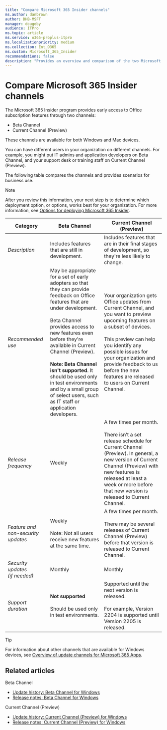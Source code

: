 ```yaml
---
title: "Compare Microsoft 365 Insider channels"
ms.author: danbrown
author: DHB-MSFT
manager: dougeby
audience: ITPro
ms.topic: article
ms.service: o365-proplus-itpro
ms.localizationpriority: medium
ms.collection: Ent_O365
ms.custom: Microsoft_365_Insider
recommendations: false
description: "Provides an overview and comparison of the two Microsoft 365 Insider channels: Beta Channel and Current Channel (Preview)."
---
```


# Compare Microsoft 365 Insider channels

The Microsoft 365 Insider program provides early access to Office subscription features through two channels:
- Beta Channel
- Current Channel (Preview)

These channels are available for both Windows and Mac devices.

You can have different users in your organization on different channels. For example, you might put IT admins and application developers on Beta Channel, and your support desk or training staff on Current Channel (Preview).

The following table compares the channels and provides scenarios for business use.

> [!NOTE]
> After you review this information, your next step is to determine which deployment option, or options, works best for your organization. For more information, see [Options for deploying Microsoft 365 Insider](deploy/options.md).

|Category |Beta Channel  |Current Channel (Preview)  |
|---------|---------|---------|
|*Description* | Includes features that are still in development.| Includes features that are in their final stages of development, so they're less likely to change. |
|*Recommended use* |May be appropriate for a set of early adopters so that they can provide feedback on Office features that are under development. <br/><br/>Beta Channel provides access to new features even before they're available in Current Channel (Preview). <br/><br/>**Note: Beta Channel isn't supported**. It should be used only in test environments and by a small group of select users, such as IT staff or application developers. | Your organization gets Office updates from Current Channel, and you want to preview upcoming features on a subset of devices. <br/><br/>This preview can help you identify any possible issues for your organization and provide feedback to us before the new features are released to users on Current Channel. |
|*Release frequency* |Weekly   | A few times per month. <br/><br/>There isn’t a set release schedule for Current Channel (Preview). In general, a new version of Current Channel (Preview) with new features is released at least a week or more before that new version is released to Current Channel.  |
|*Feature and non-security updates*| Weekly <br/><br/> Note: Not all users receive new features at the same time. | A few times per month. <br/><br/>There may be several releases of Current Channel (Preview) before that version is released to Current Channel.        |
|*Security updates <br/>(if needed)* | Monthly |Monthly |
|*Support duration* |**Not supported** <br/><br/>Should be used only in test environments. |Supported until the next version is released. <br/><br/>For example, Version 2204 is supported until Version 2205 is released.|

> [!TIP]
> For information about other channels that are available for Windows devices, see [Overview of update channels for Microsoft 365 Apps](../overview-update-channels.md).

## Related articles

Beta Channel
- [Update history: Beta Channel for Windows](/officeupdates/update-history-beta-channel)
- [Release notes: Beta Channel for Windows](/officeupdates/beta-channel)

Current Channel (Preview)
- [Update history: Current Channel (Preview) for Windows](/officeupdates/update-history-current-channel-preview)
- [Release notes: Current Channel (Preview) for Windows](/officeupdates/current-channel-preview)
